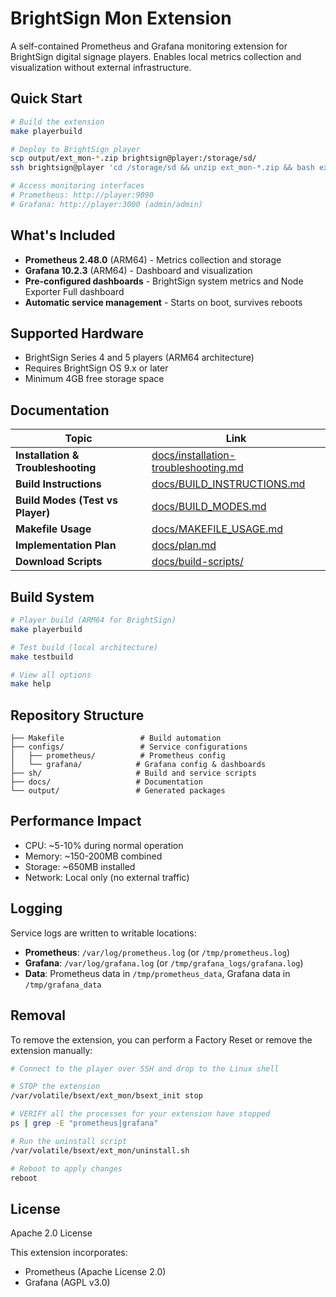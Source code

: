 # BrightSign Mon Extension

A self-contained Prometheus and Grafana monitoring extension for BrightSign digital signage players. Enables local metrics collection and visualization without external infrastructure.

## Quick Start

```bash
# Build the extension
make playerbuild

# Deploy to BrightSign player
scp output/ext_mon-*.zip brightsign@player:/storage/sd/
ssh brightsign@player 'cd /storage/sd && unzip ext_mon-*.zip && bash ext_mon_install-lvm.sh && reboot'

# Access monitoring interfaces
# Prometheus: http://player:9090
# Grafana: http://player:3000 (admin/admin)
```

## What's Included

- **Prometheus 2.48.0** (ARM64) - Metrics collection and storage
- **Grafana 10.2.3** (ARM64) - Dashboard and visualization
- **Pre-configured dashboards** - BrightSign system metrics and Node Exporter Full dashboard
- **Automatic service management** - Starts on boot, survives reboots

## Supported Hardware

- BrightSign Series 4 and 5 players (ARM64 architecture)
- Requires BrightSign OS 9.x or later
- Minimum 4GB free storage space

## Documentation

| Topic | Link |
|-------|------|
| **Installation & Troubleshooting** | [docs/installation-troubleshooting.md](docs/installation-troubleshooting.md) |
| **Build Instructions** | [docs/BUILD_INSTRUCTIONS.md](docs/BUILD_INSTRUCTIONS.md) |
| **Build Modes (Test vs Player)** | [docs/BUILD_MODES.md](docs/BUILD_MODES.md) |
| **Makefile Usage** | [docs/MAKEFILE_USAGE.md](docs/MAKEFILE_USAGE.md) |
| **Implementation Plan** | [docs/plan.md](docs/plan.md) |
| **Download Scripts** | [docs/build-scripts/](docs/build-scripts/) |

## Build System

```bash
# Player build (ARM64 for BrightSign)
make playerbuild

# Test build (local architecture)
make testbuild

# View all options
make help
```

## Repository Structure

```
├── Makefile                 # Build automation
├── configs/                 # Service configurations
│   ├── prometheus/          # Prometheus config
│   └── grafana/            # Grafana config & dashboards
├── sh/                     # Build and service scripts
├── docs/                   # Documentation
└── output/                 # Generated packages
```

## Performance Impact

- CPU: ~5-10% during normal operation  
- Memory: ~150-200MB combined
- Storage: ~650MB installed
- Network: Local only (no external traffic)

## Logging

Service logs are written to writable locations:
- **Prometheus**: `/var/log/prometheus.log` (or `/tmp/prometheus.log`)
- **Grafana**: `/var/log/grafana.log` (or `/tmp/grafana_logs/grafana.log`) 
- **Data**: Prometheus data in `/tmp/prometheus_data`, Grafana data in `/tmp/grafana_data`

## Removal

To remove the extension, you can perform a Factory Reset or remove the extension manually:

```bash
# Connect to the player over SSH and drop to the Linux shell

# STOP the extension
/var/volatile/bsext/ext_mon/bsext_init stop

# VERIFY all the processes for your extension have stopped
ps | grep -E "prometheus|grafana"

# Run the uninstall script
/var/volatile/bsext/ext_mon/uninstall.sh

# Reboot to apply changes
reboot
```

## License

Apache 2.0 License

This extension incorporates:
- Prometheus (Apache License 2.0)
- Grafana (AGPL v3.0)
